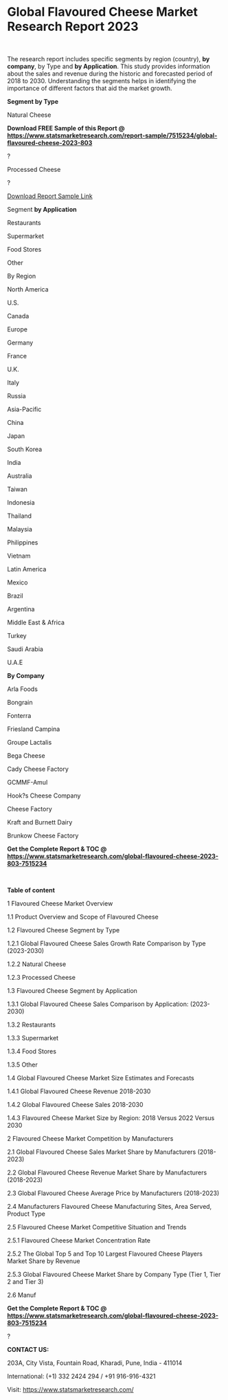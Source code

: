 <h1>Global Flavoured Cheese Market Research Report 2023</h1><br/><p>The research report includes specific segments by region (country), <strong>by company</strong>, by Type and <strong>by Application</strong>. This study provides information about the sales and revenue during the historic and forecasted period of 2018 to 2030. Understanding the segments helps in identifying the importance of different factors that aid the market growth.</p>
 
 
 
 <p><strong>Segment by Type</strong></p>
 
 
 
 <p>Natural Cheese</p>
 
 
 
 <div><b>Download FREE Sample of this Report @ <a href="https://www.statsmarketresearch.com/download-free-sample/7515234/global-flavoured-cheese-2023-803">https://www.statsmarketresearch.com/report-sample/7515234/global-flavoured-cheese-2023-803</a></b></div>
 
 
 
 <p>? </p>
 
 
 
 <p>Processed Cheese</p>
 
 
 
 <p>? </p>
 
 
 
 <p><a href="https://www.statsmarketresearch.com/download-free-sample/7515234/global-flavoured-cheese-2023-803">Download Report Sample Link</a></p>
 
 
 
 <p>Segment <strong>by Application</strong></p>
 
 
 
 <p>Restaurants</p>
 
 
 
 <p>Supermarket</p>
 
 
 
 <p>Food Stores</p>
 
 
 
 <p>Other</p>
 
 
 
 <p>By Region</p>
 
 
 
 <p>North America</p>
 
 
 
 <p>U.S.</p>
 
 
 
 <p>Canada</p>
 
 
 
 <p>Europe</p>
 
 
 
 <p>Germany</p>
 
 
 
 <p>France</p>
 
 
 
 <p>U.K.</p>
 
 
 
 <p>Italy</p>
 
 
 
 <p>Russia</p>
 
 
 
 <p>Asia-Pacific</p>
 
 
 
 <p>China</p>
 
 
 
 <p>Japan</p>
 
 
 
 <p>South Korea</p>
 
 
 
 <p>India</p>
 
 
 
 <p>Australia</p>
 
 
 
 <p>Taiwan</p>
 
 
 
 <p>Indonesia</p>
 
 
 
 <p>Thailand</p>
 
 
 
 <p>Malaysia</p>
 
 
 
 <p>Philippines</p>
 
 
 
 <p>Vietnam</p>
 
 
 
 <p>Latin America</p>
 
 
 
 <p>Mexico</p>
 
 
 
 <p>Brazil</p>
 
 
 
 <p>Argentina</p>
 
 
 
 <p>Middle East & Africa</p>
 
 
 
 <p>Turkey</p>
 
 
 
 <p>Saudi Arabia</p>
 
 
 
 <p>U.A.E</p>
 
 
 
 <p><strong>By Company</strong></p>
 
 
 
 <p>Arla Foods</p>
 
 
 
 <p>Bongrain</p>
 
 
 
 <p>Fonterra</p>
 
 
 
 <p>Friesland Campina</p>
 
 
 
 <p>Groupe Lactalis</p>
 
 
 
 <p>Bega Cheese</p>
 
 
 
 <p>Cady Cheese Factory</p>
 
 
 
 <p>GCMMF-Amul</p>
 
 
 
 <p>Hook?s Cheese Company</p>
 
 
 
 <p>Cheese Factory</p>
 
 
 
 <p>Kraft and Burnett Dairy</p>
 
 
 
 <p>Brunkow Cheese Factory</p>
 
 
 
 <div><b>Get the Complete Report & TOC @ <a href="https://www.statsmarketresearch.com/global-flavoured-cheese-2023-803-7515234">https://www.statsmarketresearch.com/global-flavoured-cheese-2023-803-7515234</a></b></div>
 
 
 
 <p><br />
 
 <b>Table of content</b></p>
 
 
 
 <p>1 Flavoured Cheese Market Overview<br />
 
 1.1 Product Overview and Scope of Flavoured Cheese<br />
 
 1.2 Flavoured Cheese Segment by Type<br />
 
 1.2.1 Global Flavoured Cheese Sales Growth Rate Comparison by Type (2023-2030)<br />
 
 1.2.2 Natural Cheese<br />
 
 1.2.3 Processed Cheese<br />
 
 1.3 Flavoured Cheese Segment by Application<br />
 
 1.3.1 Global Flavoured Cheese Sales Comparison by Application: (2023-2030)<br />
 
 1.3.2 Restaurants<br />
 
 1.3.3 Supermarket<br />
 
 1.3.4 Food Stores<br />
 
 1.3.5 Other<br />
 
 1.4 Global Flavoured Cheese Market Size Estimates and Forecasts<br />
 
 1.4.1 Global Flavoured Cheese Revenue 2018-2030<br />
 
 1.4.2 Global Flavoured Cheese Sales 2018-2030<br />
 
 1.4.3 Flavoured Cheese Market Size by Region: 2018 Versus 2022 Versus 2030<br />
 
 2 Flavoured Cheese Market Competition by Manufacturers<br />
 
 2.1 Global Flavoured Cheese Sales Market Share by Manufacturers (2018-2023)<br />
 
 2.2 Global Flavoured Cheese Revenue Market Share by Manufacturers (2018-2023)<br />
 
 2.3 Global Flavoured Cheese Average Price by Manufacturers (2018-2023)<br />
 
 2.4 Manufacturers Flavoured Cheese Manufacturing Sites, Area Served, Product Type<br />
 
 2.5 Flavoured Cheese Market Competitive Situation and Trends<br />
 
 2.5.1 Flavoured Cheese Market Concentration Rate<br />
 
 2.5.2 The Global Top 5 and Top 10 Largest Flavoured Cheese Players Market Share by Revenue<br />
 
 2.5.3 Global Flavoured Cheese Market Share by Company Type (Tier 1, Tier 2 and Tier 3)<br />
 
 2.6 Manuf</p>
 
 
 
 <div><b>Get the Complete Report & TOC @ <a href="https://www.statsmarketresearch.com/global-flavoured-cheese-2023-803-7515234">https://www.statsmarketresearch.com/global-flavoured-cheese-2023-803-7515234</a></b></div>
 
 
 
 <p>? </p>
 
 
 
 <p><b>CONTACT US:</b><br />
 
 203A, City Vista, Fountain Road, Kharadi, Pune, India - 411014<br />
 
 International: (+1) 332 2424 294 / +91 916-916-4321<br />
 
 Visit: <a href="https://www.statsmarketresearch.com/">https://www.statsmarketresearch.com/</a></p>